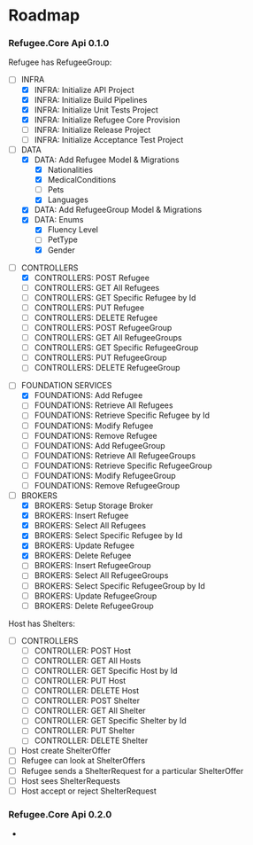# Roadmap

### Refugee.Core Api 0.1.0

Refugee has RefugeeGroup:
- [ ] INFRA
	- [x] INFRA: Initialize API Project
	- [x] INFRA: Initialize Build Pipelines
	- [x] INFRA: Initialize Unit Tests Project
	- [x] INFRA: Initialize Refugee Core Provision 
	- [ ] INFRA: Initialize Release Project
	- [ ] INFRA: Initialize Acceptance Test Project

- [ ] DATA
	- [x] DATA: Add Refugee Model & Migrations
		- [x] Nationalities
		- [x] MedicalConditions
		- [ ] Pets
		- [x] Languages
	- [x] DATA: Add RefugeeGroup Model & Migrations
	- [x] DATA: Enums 
		- [x] Fluency Level
		- [ ] PetType
		- [x] Gender

* [ ] CONTROLLERS
	* [x] CONTROLLERS: POST Refugee
	* [ ] CONTROLLERS: GET All Refugees
	* [ ] CONTROLLERS: GET Specific Refugee by Id
	* [ ] CONTROLLERS: PUT Refugee
	* [ ] CONTROLLERS: DELETE Refugee
	* [ ] CONTROLLERS: POST RefugeeGroup
	* [ ] CONTROLLERS: GET All RefugeeGroups
	* [ ] CONTROLLERS: GET Specific RefugeeGroup
	* [ ] CONTROLLERS: PUT RefugeeGroup
	* [ ] CONTROLLERS: DELETE RefugeeGroup

- [ ] FOUNDATION SERVICES 
	- [x] FOUNDATIONS: Add Refugee
	* [ ] FOUNDATIONS: Retrieve All Refugees
	* [ ] FOUNDATIONS: Retrieve Specific Refugee by Id
	* [ ] FOUNDATIONS: Modify Refugee 
	* [ ] FOUNDATIONS: Remove Refugee
	- [ ] FOUNDATIONS: Add RefugeeGroup
	* [ ] FOUNDATIONS: Retrieve All RefugeeGroups
	* [ ] FOUNDATIONS: Retrieve Specific RefugeeGroup
	* [ ] FOUNDATIONS: Modify RefugeeGroup
	* [ ] FOUNDATIONS: Remove RefugeeGroup

- [ ] BROKERS
	- [x] BROKERS: Setup Storage Broker
	- [x] BROKERS: Insert Refugee
	* [x] BROKERS: Select All Refugees
	* [x] BROKERS: Select Specific Refugee by Id
	- [x] BROKERS: Update Refugee
	* [x] BROKERS: Delete Refugee
	- [ ] BROKERS: Insert RefugeeGroup
	* [ ] BROKERS: Select All RefugeeGroups
	* [ ] BROKERS: Select Specific RefugeeGroup by Id
	- [ ] BROKERS: Update RefugeeGroup
	* [ ] BROKERS: Delete RefugeeGroup

Host has Shelters:
* [ ] CONTROLLERS
	* [ ] CONTROLLER: POST Host
	* [ ] CONTROLLER: GET All Hosts
	* [ ] CONTROLLER: GET Specific Host by Id
	* [ ] CONTROLLER: PUT Host
	* [ ] CONTROLLER: DELETE Host
	* [ ] CONTROLLER: POST Shelter
	* [ ] CONTROLLER: GET All Shelter
	* [ ] CONTROLLER: GET Specific Shelter by Id
	* [ ] CONTROLLER: PUT Shelter
	* [ ] CONTROLLER: DELETE Shelter
* [ ] Host create ShelterOffer
* [ ] Refugee can look at ShelterOffers
* [ ] Refugee sends a ShelterRequest for a particular ShelterOffer
* [ ] Host sees ShelterRequests
* [ ] Host accept or reject ShelterRequest

### Refugee.Core Api 0.2.0

*
